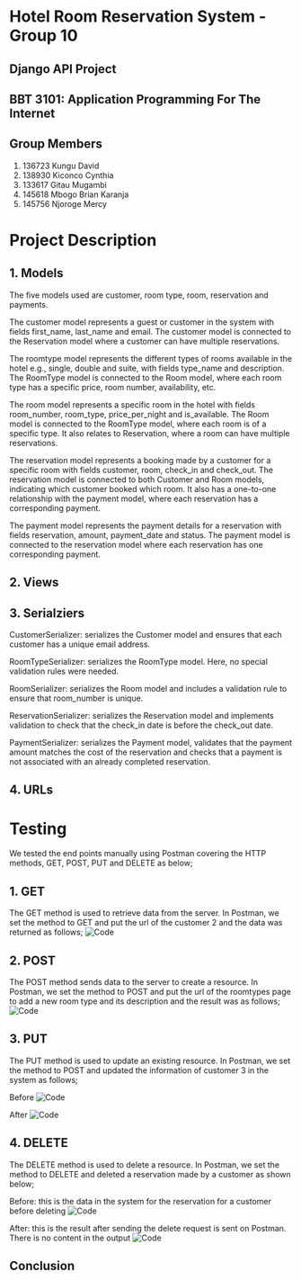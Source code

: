 # Hotel Room Reservation System - Group 10

## Django API Project
## BBT 3101: Application Programming For The Internet

## Group Members
1. 136723 Kungu David
2. 138930 Kiconco Cynthia
3. 133617 Gitau Mugambi
4. 145618 Mbogo Brian Karanja
5. 145756 Njoroge Mercy

# Project Description
## 1. Models
The five models used are customer, room type, room, reservation and payments.

The customer model represents a guest or customer in the system with fields first_name, last_name and email. The customer model is connected to the Reservation model where a customer can have multiple reservations.

The roomtype model represents the different types of rooms available in the hotel e.g., single, double and suite, with fields type_name and description. The RoomType model is connected to the Room model, where each room type has a specific price, room number, availability, etc.

The room model represents a specific room in the hotel with fields room_number, room_type, price_per_night and is_available. The Room model is connected to the RoomType model, where each room is of a specific type. It also relates to Reservation, where a room can have multiple reservations.

The reservation model represents a booking made by a customer for a specific room with fields customer, room, check_in and check_out. The reservation model is connected to both Customer and Room models, indicating which customer booked which room. It also has a one-to-one relationship with the payment model, where each reservation has a corresponding payment.

The payment model represents the payment details for a reservation with fields reservation, amount, payment_date and status. The payment model is connected to the reservation model where each reservation has one corresponding payment.

## 2. Views
## 3. Serialziers
CustomerSerializer: serializes the Customer model and ensures that each customer has a unique email address.

RoomTypeSerializer: serializes the RoomType model. Here, no special validation rules were needed.

RoomSerializer: serializes the Room model and includes a validation rule to ensure that room_number is unique.

ReservationSerializer: serializes the Reservation model and implements validation to check that the check_in date is before the check_out date.

PaymentSerializer: serializes the Payment model, validates that the payment amount matches the cost of the reservation and checks that a payment is not associated with an already completed reservation.

## 4. URLs

# Testing
We tested the end points manually using Postman covering the HTTP methods, GET, POST, PUT and DELETE as below;
## 1. GET
The GET method is used to retrieve data from the server. In Postman, we set the method to GET and put the url of the customer 2 and the data was returned as follows;
![Code](https://github.com/CynthiaKiconco/HotelRoomReservationSystem-Group10/blob/main/GET_result.png)

## 2. POST
The POST method sends data to the server to create a resource. In Postman, we set the method to POST and put the url of the roomtypes page to add a new room type and its description and the result was as follows;
![Code](https://github.com/CynthiaKiconco/HotelRoomReservationSystem-Group10/blob/main/POST_result.png)

## 3. PUT
The PUT method is used to update an existing resource. In Postman, we set the method to POST and updated the information of customer 3 in the system as follows;

Before
![Code](https://github.com/CynthiaKiconco/HotelRoomReservationSystem-Group10/blob/main/PUT_before.png)

After
![Code](https://github.com/CynthiaKiconco/HotelRoomReservationSystem-Group10/blob/main/PUT_after.png)

## 4. DELETE
The DELETE method is used to delete a resource. In Postman, we set the method to DELETE and deleted a reservation made by a customer as shown below;

Before: this is the data in the system for the reservation for a customer before deleting
![Code](https://github.com/CynthiaKiconco/HotelRoomReservationSystem-Group10/blob/main/delete_before.png)

After: this is the result after sending the delete request is sent on Postman. There is no content in the output
![Code](https://github.com/CynthiaKiconco/HotelRoomReservationSystem-Group10/blob/main/delete_after.png)

## Conclusion







